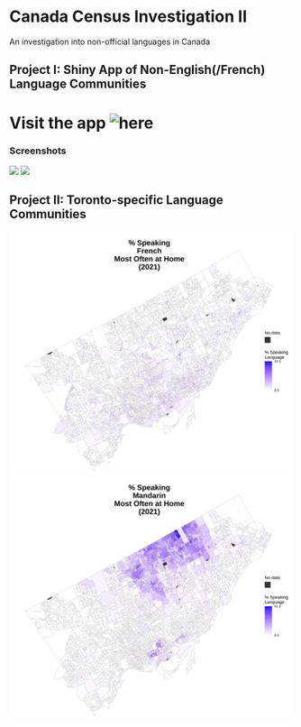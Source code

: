 # Canada Census Investigation II
An investigation into non-official languages in Canada

## Project I: Shiny App of Non-English(/French) Language Communities 
# Visit the app ![here](https://dgrantstats.shinyapps.io/CanadaCensusIILanguage/)

### Screenshots
![](https://user-images.githubusercontent.com/56042923/187357782-1ae91695-c4ed-4d95-a8ac-586b9c2476b9.png)
![](https://user-images.githubusercontent.com/56042923/187362785-6691846c-90c9-4d2c-87f6-aaae47daf620.png)

## Project II: Toronto-specific Language Communities
![](./ExampleTorontoMaps/French.svg)
![](./ExampleTorontoMaps/Mandarin.svg)


          
       
